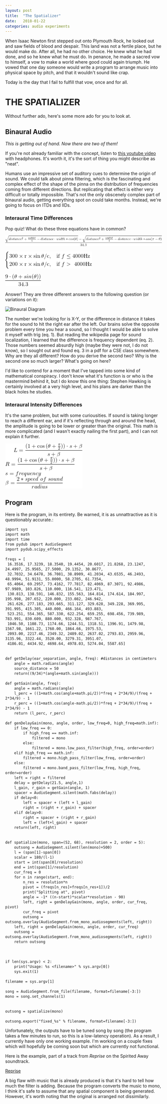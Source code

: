 ```yaml
---
layout: post
title:  "The Spatializer"
date:   2018-01-22
categories: audio experiments
---
```


When Isaac Newton first stepped out onto Plymouth Rock, he looked out and saw fields of blood and despair. This land was not a fertile place, but he would make do. After all, he had no other choice. He knew what he had done, and so he knew what he must do. In penance, he made a sacred vow to himself, a vow to make a world where good could again triumph. He vowed that one day someone would write a program to arrange music into physical space by pitch, and that it wouldn't sound like crap.

Today is the day that I fail to fulfill that vow, once and for all. 

# THE SPATIALIZER

Without further ado, here's some more ado for you to look at.

## Binaural Audio
*This is getting out of hand. Now there are two of them!*

If you're not already familiar with the concept, listen to [this youtube video](https://www.youtube.com/watch?v=IUDTlvagjJA) with headphones. It's worth it, it's the sort of thing you might describe as "neat". 

Humans use an impressive set of auditory cues to determine the origin of sound. We could talk about pinna filtering, which is the fascinating and complex effect of the shape of the pinna on the distribution of frequencies coming from different directions. But replicating that effect is either very difficult or totally impossible. That's not the only obscenely complex part of binaural audio, getting everything spot on could take months. Instead, we're going to focus on ITDs and IIDs. 

### Interaural Time Differences

Pop quiz! What do these three equations have in common?

![Eq. 1](/assets/spatializer/itd_1.gif "Ooh, math.")

![Eq. 2](/assets/spatializer/itd_2.gif "What! A piecewise equation! Gads!")

![Eq. 3](/assets/spatializer/itd_3.gif "I suppose you could cheat at this quiz by looking at the filenames in the source, but it's not a real quiz so I'm not held to the same standards. Even then, I've had quizzes count for a grade where the answer was in the source, so I'm at least operating at that level.")

Answer! They are three different answers to the following question (or variations on it):

![Binaural Diagram](/assets/spatializer/diagram.png" "I drew this diagram about 15 times, and look at it. It's awful. This shouldn't be hard. I don't know what to do.")

The number we're looking for is X-Y, or the difference in distance it takes for the sound to hit the right ear after the left. Our brains solve the opposite problem every time you hear a sound, so I thought I would be able to solve it myself with trig (eq. 1). But reading the wikipedia page for sound localization, I learned that the difference is frequency dependent (eq. 2). Those numbers seemed absurdly high (maybe they were not, I do not know), so I sought out and found eq. 3 in a pdf for a CSE class somewhere. Why are they all different? How do you derive the second two? Why is the second one so much larger? What's going on here?

I'd like to contend for a moment that I've tapped into some kind of mathematical conspiracy. I don't know what it's function is or who is the mastermind behind it, but I do know this one thing: Stephen Hawking is certainly involved at a very high level, and his plans are darker than the black holes he studies.

### Interaural Intensity Differences

It's the same problem, but with some curiousities. If sound is taking longer to reach a different ear, and if it's reflecting through and around the head, the amplitude is going to be lower or greater than the original. This math is more complicated (and I wasn't exactly nailing the first part), and I can not explain it further.


![Meaningless Garbage](/assets/spatializer/iid.gif "Look! Numbers! Science!")

## Program

Here is the program, in its entirety. Be warned, it is as unnattractive as it is questionably accurate.:

~~~~ 
import sys
import math
import time
from pydub import AudioSegment
import pydub.scipy_effects

freqs = [
 16.3516, 17.3239, 18.3540, 19.4454, 20.6017, 21.8268, 23.1247, 24.4997, 25.9565, 27.5000, 29.1352, 30.8677,
 32.7032, 34.6478, 36.7081, 38.8909, 41.2034, 43.6535, 46.2493, 48.9994, 51.9131, 55.0000, 58.2705, 61.7354,
 65.4064, 69.2957, 73.4162, 77.7817, 82.4069, 87.3071, 92.4986, 97.9989, 103.826, 110.000, 116.541, 123.471,
 130.813, 138.591, 146.832, 155.563, 164.814, 174.614, 184.997, 195.998, 207.652, 220.000, 233.082, 246.942,
 261.626, 277.183, 293.665, 311.127, 329.628, 349.228, 369.995, 391.995, 415.305, 440.000, 466.164, 493.883,
 523.251, 554.365, 587.330, 622.254, 659.255, 698.456, 739.989, 783.991, 830.609, 880.000, 932.328, 987.767,
 1046.50, 1108.73, 1174.66, 1244.51, 1318.51, 1396.91, 1479.98, 1567.98, 1661.22, 1760.00, 1864.66, 1975.53,
 2093.00, 2217.46, 2349.32, 2489.02, 2637.02, 2793.83, 2959.96, 3135.96, 3322.44, 3520.00, 3279.31, 3951.07,
 4186.01, 4434.92, 4698.64, 4978.03, 5274.04, 5587.65]


def getDelay(ear_separation, angle, freq): #distances in centimeters
	angle = math.radians(angle)
	source_distance = 50
	return((9/34)*(angle+math.sin(angle)))

def getGain(angle, freq):
	angle = math.radians(angle)
	l_perc = ((1+math.cos(angle+math.pi/2))*freq + 2*34/9)/(freq + 2*34/9) - 1
	r_perc = ((1+math.cos(angle-math.pi/2))*freq + 2*34/9)/(freq + 2*34/9) - 1
	return (l_perc, r_perc)

def genDelayGain(mono, angle, order, low_freq=0, high_freq=math.inf):
	if low_freq == 0:
		if high_freq == math.inf:
			filtered = mono
		else:
			filtered = mono.low_pass_filter(high_freq, order=order)
	elif high_freq == math.inf:
		filtered = mono.high_pass_filter(low_freq, order=order)
	else:
		filtered = mono.band_pass_filter(low_freq, high_freq, order=order)
	left = right = filtered
	delay = getDelay(21.5, angle,1)
	l_gain, r_gain = getGain(angle, 1)
	spacer = AudioSegment.silent(math.fabs(delay))
	if delay<0:
		left = spacer + (left + l_gain)
		right = (right + r_gain) + spacer
	elif delay>0:
		right = spacer + (right + r_gain)
		left = (left+l_gain) + spacer
	return(left, right)


def spatialize(mono, span=(52, 68), resolution = 2, order = 5):
	outsong = AudioSegment.silent(len(mono)+500)
	l = (span[1]-span[0])
	scalar = 180/(l-1)
	start = int(span[0]/resolution)
	end = int(span[1]/resolution)
	cur_freq = 0
	for n in range(start, end):
		n_res = resolution*n
		pivot = (freqs[n_res]+freqs[n_res+1])/2
		print("Splitting at", pivot)
		angle = -1* ((n-start)*scalar*resolution - 90)
		left, right = genDelayGain(mono, angle, order, cur_freq, pivot)
		cur_freq = pivot
		outsong = outsong.overlay(AudioSegment.from_mono_audiosegments(left, right))
	left, right = genDelayGain(mono, angle, order, cur_freq)
	outsong = outsong.overlay(AudioSegment.from_mono_audiosegments(left, right))
	return outsong



if len(sys.argv) < 2:
    print("Usage: %s <filename>" % sys.argv[0])
    sys.exit(1)

filename = sys.argv[1]

song = AudioSegment.from_file(filename, format=filename[-3:])
mono = song.set_channels(1)


outsong = spatialize(mono)

outsong.export("fixed_%s" % filename, format=filename[-3:])

~~~~

Unfortunately, the outputs have to be tuned song by song (the program takes a few minutes to run, so this is a low-latency operation). As a result, I currently have only one working example. I'm working on a couple fixes which will hopefully be coming soon but which are currently not functional. 

Here is the example, part of a track from *Reprise* on the Spirited Away soundtrack.



[Reprise](/assets/spatializer/sa.mp3 "I think it's neat anyway.")

A big flaw with music that is already produced is that it's hard to tell how much the filter is adding. Because the program converts the music to mono, I think it's safe to assume that any spatial component is being generated. However, it's worth noting that the original is arranged not dissimilarly. 